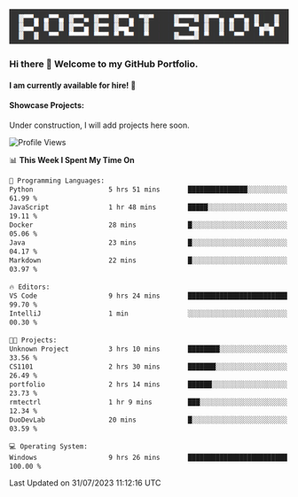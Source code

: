<img alt="myname" src="assets/name.png" />

### Hi there 👋 Welcome to my GitHub Portfolio.
#### I am currently available for hire!  :briefcase:

#### Showcase Projects:

Under construction, I will add projects here soon.

<!--START_SECTION:waka-->
![Profile Views](http://img.shields.io/badge/Profile%20Views-6-blue)

📊 **This Week I Spent My Time On** 

```text
💬 Programming Languages: 
Python                   5 hrs 51 mins       ███████████████░░░░░░░░░░   61.99 % 
JavaScript               1 hr 48 mins        █████░░░░░░░░░░░░░░░░░░░░   19.11 % 
Docker                   28 mins             █░░░░░░░░░░░░░░░░░░░░░░░░   05.06 % 
Java                     23 mins             █░░░░░░░░░░░░░░░░░░░░░░░░   04.17 % 
Markdown                 22 mins             █░░░░░░░░░░░░░░░░░░░░░░░░   03.97 % 

🔥 Editors: 
VS Code                  9 hrs 24 mins       █████████████████████████   99.70 % 
IntelliJ                 1 min               ░░░░░░░░░░░░░░░░░░░░░░░░░   00.30 % 

🐱‍💻 Projects: 
Unknown Project          3 hrs 10 mins       ████████░░░░░░░░░░░░░░░░░   33.56 % 
CS1101                   2 hrs 30 mins       ███████░░░░░░░░░░░░░░░░░░   26.49 % 
portfolio                2 hrs 14 mins       ██████░░░░░░░░░░░░░░░░░░░   23.73 % 
rmtectrl                 1 hr 9 mins         ███░░░░░░░░░░░░░░░░░░░░░░   12.34 % 
DuoDevLab                20 mins             █░░░░░░░░░░░░░░░░░░░░░░░░   03.59 % 

💻 Operating System: 
Windows                  9 hrs 26 mins       █████████████████████████   100.00 % 
```


 Last Updated on 31/07/2023 11:12:16 UTC
<!--END_SECTION:waka-->

<!--
**robjsnow/robjsnow** is a ✨ _special_ ✨ repository because its `README.md` (this file) appears on your GitHub profile.

Here are some ideas to get you started:

- 🔭 I’m currently working on ...
- 🌱 I’m currently learning ...
- 👯 I’m looking to collaborate on ...
- 🤔 I’m looking for help with ...
- 💬 Ask me about ...
- 📫 How to reach me: ...
- 😄 Pronouns: ...
- ⚡ Fun fact: ...
-->
